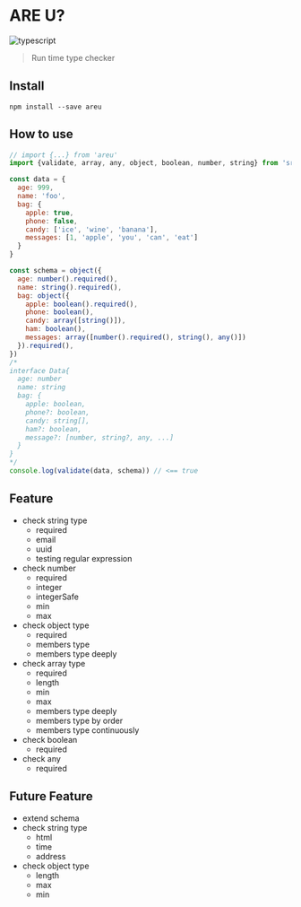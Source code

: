 # ARE U?

![typescript][typescript]

[typescript]:https://img.shields.io/badge/typescript-2.7.*-blue.svg

> Run time type checker

## Install
``
npm install --save areu
``

## How to use
````javascript
// import {...} from 'areu'
import {validate, array, any, object, boolean, number, string} from 'src/index'

const data = {
  age: 999,
  name: 'foo',
  bag: {
    apple: true,
    phone: false,
    candy: ['ice', 'wine', 'banana'],
    messages: [1, 'apple', 'you', 'can', 'eat']
  }
}

const schema = object({
  age: number().required(),
  name: string().required(),
  bag: object({
    apple: boolean().required(),
    phone: boolean(),
    candy: array([string()]),
    ham: boolean(),
    messages: array([number().required(), string(), any()])
  }).required(),
})
/*
interface Data{
  age: number
  name: string
  bag: {
    apple: boolean,
    phone?: boolean,
    candy: string[],
    ham?: boolean,
    message?: [number, string?, any, ...]
  }
}
*/
console.log(validate(data, schema)) // <== true

````

## Feature
* check string type
  * required
  * email
  * uuid
  * testing regular expression 
* check number
  * required
  * integer
  * integerSafe
  * min
  * max
* check object type
  * required
  * members type
  * members type deeply 
* check array type
  * required
  * length
  * min
  * max
  * members type deeply
  * members type by order
  * members type continuously
* check boolean
  * required
* check any
  * required


## Future Feature
* extend schema
* check string type
  * html
  * time
  * address
* check object type
  * length
  * max
  * min
